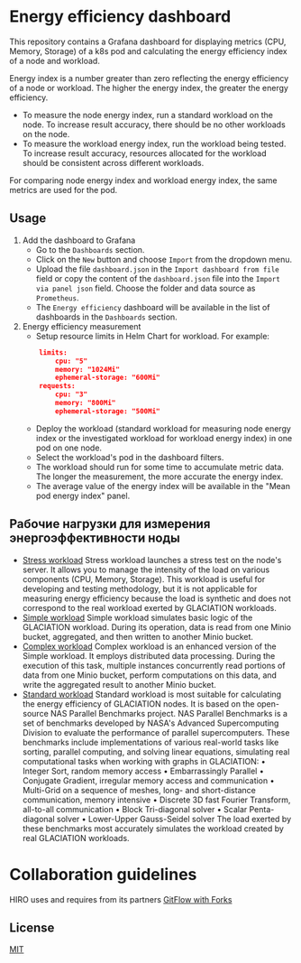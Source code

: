# Energy efficiency dashboard

This repository contains a Grafana dashboard for displaying metrics (CPU, Memory, Storage) of a k8s pod and calculating the energy efficiency index of a node and workload.  

Energy index is a number greater than zero reflecting the energy efficiency of a node or workload. The higher the energy index, the greater the energy efficiency.  

- To measure the node energy index, run a standard workload on the node. To increase result accuracy, there should be no other workloads on the node.
- To measure the workload energy index, run the workload being tested. To increase result accuracy, resources allocated for the workload should be consistent across different workloads.

For comparing node energy index and workload energy index, the same metrics are used for the pod.

## Usage
1. Add the dashboard to Grafana
   - Go to the `Dashboards` section.
   - Click on the `New` button and choose `Import` from the dropdown menu.
   - Upload the file `dashboard.json` in the `Import dashboard from file` field or copy the content of the `dashboard.json` file into the `Import via panel json` field. Choose the folder and data source as `Prometheus`.
   - The `Energy efficiency` dashboard will be available in the list of dashboards in the `Dashboards` section.
2. Energy efficiency measurement
    - Setup resource limits in Helm Chart for workload. For example:
    ```json
        limits:
            cpu: "5"
            memory: "1024Mi"
            ephemeral-storage: "600Mi"
        requests:
            cpu: "3"
            memory: "800Mi"
            ephemeral-storage: "500Mi"
    ```
    - Deploy the workload (standard workload for measuring node energy index or the investigated workload for workload energy index) in one pod on one node.
    - Select the workload's pod in the dashboard filters.
    - The workload should run for some time to accumulate metric data. The longer the measurement, the more accurate the energy index.
    - The average value of the energy index will be available in the "Mean pod energy index" panel.

## Рабочие нагрузки для измерения энергоэффективности ноды
- [Stress workload](https://github.com/HIRO-MicroDataCenters-BV/workload-stress) 
    Stress workload launches a stress test on the node's server. It allows you to manage the intensity of the load on various components (CPU, Memory, Storage). This workload is useful for developing and testing methodology, but it is not applicable for measuring energy efficiency because the load is synthetic and does not correspond to the real workload exerted by GLACIATION workloads.
- [Simple workload](https://github.com/glaciation-heu/simple-workload) 
    Simple workload  simulates basic logic of the GLACIATION workload. During its operation, data is read from one Minio bucket, aggregated, and then written to another Minio bucket.
- [Complex workload](https://github.com/glaciation-heu/complex-workload) 
    Complex workload  is an enhanced version of the Simple workload. It employs distributed data processing. During the execution of this task, multiple instances concurrently read portions of data from one Minio bucket, perform computations on this data, and write the aggregated result to another Minio bucket.
- [Standard workload](https://github.com/glaciation-heu/standard-workload) 
    Standard workload  is most suitable for calculating the energy efficiency of GLACIATION nodes. It is based on the open-source NAS Parallel Benchmarks project. NAS Parallel Benchmarks is a set of benchmarks developed by NASA's Advanced Supercomputing Division to evaluate the performance of parallel supercomputers. These benchmarks include implementations of various real-world tasks like sorting, parallel computing, and solving linear equations, simulating real computational tasks when working with graphs in GLACIATION:
    •	Integer Sort, random memory access
    •	Embarrassingly Parallel
    •	Conjugate Gradient, irregular memory access and communication
    •	Multi-Grid on a sequence of meshes, long- and short-distance communication, memory intensive
    •	Discrete 3D fast Fourier Transform, all-to-all communication
    •	Block Tri-diagonal solver
    •	Scalar Penta-diagonal solver
    •	Lower-Upper Gauss-Seidel solver
    The load exerted by these benchmarks most accurately simulates the workload created by real GLACIATION workloads.

# Collaboration guidelines
HIRO uses and requires from its partners [GitFlow with Forks](https://hirodevops.notion.site/GitFlow-with-Forks-3b737784e4fc40eaa007f04aed49bb2e?pvs=4)

## License
[MIT](https://choosealicense.com/licenses/mit/)
